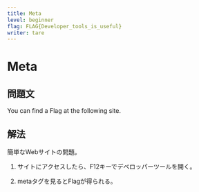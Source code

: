 ```yaml
---
title: Meta
level: beginner
flag: FLAG{Developer_tools_is_useful}
writer: tare
---
```


# Meta

## 問題文

You can find a Flag at the following site.


## 解法
簡単なWebサイトの問題。<br>

1. サイトにアクセスしたら、F12キーでデベロッパーツールを開く。

2. metaタグを見るとFlagが得られる。

